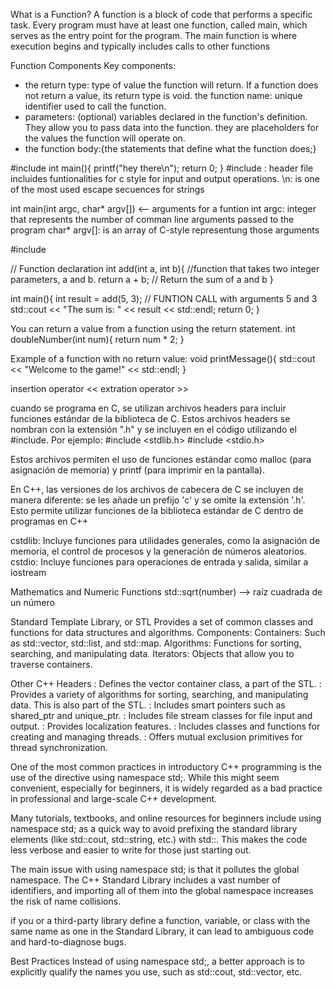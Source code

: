 What is a Function?
A function is a block of code that performs a specific task. Every program must have at least one function, called main, which serves as the entry point for the program. The main function is where execution begins and typically includes calls to other functions

Function Components
Key components: 
- the return type: type of value the function will return. If a function does not return a value, its return type is void.
the function name: unique identifier used to call the function.
- parameters: (optional) variables declared in the function's definition. They allow you to pass data into the function. they are placeholders for the values the function will operate on.  
- the function body:{the statements that define what the function does;}

#include <cstdio>
int main(){
    printf("hey there\n"); 
    return 0;
}
#include <cstdio>: header file incluides funtionalities for c style for input and output operations. 
\n: is one of the most used escape secuences for strings


int main(int argc, char* argv[]) <-- arguments for a funtion
int argc: integer that represents the number of comman line arguments passed to the program
char* argv[]: is an array of C-style representung those arguments

#include <iostream>

// Function declaration
int add(int a, int b){ //function that takes two integer parameters, a and b.
    return a + b; // Return the sum of a and b
}

int main(){
    int result = add(5, 3); // FUNTION CALL with arguments 5 and 3
    std::cout << "The sum is: " << result << std::endl;
    return 0;
}

You can return a value from a function using the return statement.
int doubleNumber(int num){
    return num * 2;
}

Example of a function with no return value:
void printMessage(){
    std::cout << "Welcome to the game!" << std::endl;
}

insertion operator <<
extration operator >>

cuando se programa en C, se utilizan archivos headers para incluir funciones estándar de la biblioteca de C. Estos archivos headers se nombran con la extensión ".h" y se incluyen en el código utilizando el #include. Por ejemplo:
#include <stdlib.h>
#include <stdio.h>

Estos archivos permiten el uso de funciones estándar como malloc (para asignación de memoria) y printf (para imprimir en la pantalla).

En C++, las versiones de los archivos de cabecera de C se incluyen de manera diferente: se les añade un prefijo 'c' y se omite la extensión '.h'. Esto permite utilizar funciones de la biblioteca estándar de C dentro de programas en C++

cstdlib: Incluye funciones para utilidades generales, como la asignación de memoria, el control de procesos y la generación de números aleatorios.
cstdio: Incluye funciones para operaciones de entrada y salida, similar a iostream

Mathematics and Numeric Functions
std::sqrt(number) --> raíz cuadrada de un número


Standard Template Library, or STL
Provides a set of common classes and functions for data structures and algorithms. Components:
Containers: Such as std::vector, std::list, and std::map.
Algorithms: Functions for sorting, searching, and manipulating data.
Iterators: Objects that allow you to traverse containers.

Other C++ Headers
<vector>: Defines the vector container class, a part of the STL.
<algorithm>: Provides a variety of algorithms for sorting, searching, and manipulating data. This is also part of the STL.
<memory>: Includes smart pointers such as shared_ptr and unique_ptr.
<fstream>: Includes file stream classes for file input and output.
<locale>: Provides localization features.
<thread>: Includes classes and functions for creating and managing threads.
<mutex>: Offers mutual exclusion primitives for thread synchronization.


One of the most common practices in introductory C++ programming is the use of the directive using namespace std;. While this might seem convenient, especially for beginners, it is widely regarded as a bad practice in professional and large-scale C++ development.

Many tutorials, textbooks, and online resources for beginners include using namespace std; as a quick way to avoid prefixing the standard library elements (like std::cout, std::string, etc.) with std::. This makes the code less verbose and easier to write for those just starting out.

The main issue with using namespace std; is that it pollutes the global namespace. The C++ Standard Library includes a vast number of identifiers, and importing all of them into the global namespace increases the risk of name collisions. 

if you or a third-party library define a function, variable, or class with the same name as one in the Standard Library, it can lead to ambiguous code and hard-to-diagnose bugs.

Best Practices
Instead of using namespace std;, a better approach is to explicitly qualify the names you use, such as std::cout, std::vector, etc. 

